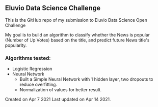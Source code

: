 ## Eluvio Data Science Challenge
This is the GitHub repo of my submission to Eluvio Data Science Open Challenge

My goal is to build an algorithm to classify whether the News is popular (Number of Up Votes) based on the title, and predict future News title's popularity. 

### Algorithms tested:
- Logistic Regression
- Neural Network
  - Built a Simple Neural Network with 1 hidden layer, two dropouts to reduce overfitting.
  - Normalization of values for better result.



Created on Apr 7 2021
Last updated on Apr 14 2021.
